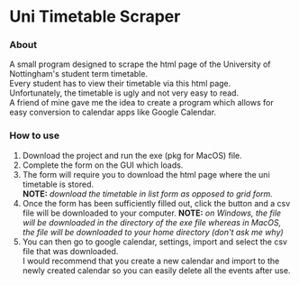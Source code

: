 # Uni Timetable Scraper
### About
A small program designed to scrape the html page of the University of Nottingham's student term timetable.<br>
Every student has to view their timetable via this html page.<br>
Unfortunately, the timetable is ugly and not very easy to read.<br>
A friend of mine gave me the idea to create a program which allows for easy conversion to calendar apps like Google Calendar.<br> 
### How to use
1. Download the project and run the exe (pkg for MacOS) file.<br>
2. Complete the form on the GUI which loads.<br>
3. The form will require you to download the html page where the uni timetable is stored.<br>
   **NOTE:** *download the timetable in list form as opposed to grid form.*<br>
4. Once the form has been sufficiently filled out, click the button and a csv file will be downloaded to your computer. **NOTE:** *on Windows, the file will be downloaded in the directory of the exe file whereas in MacOS, the file will be downloaded to your home directory (don't ask me why)*<br>
5. You can then go to google calendar, settings, import and select the csv file that was downloaded.<br>
   I would recommend that you create a new calendar and import to the newly created calendar so you can easily delete all the events after use.
